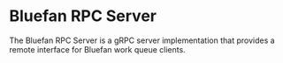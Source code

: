 # Bluefan RPC Server

The Bluefan RPC Server is a gRPC server implementation that provides a remote interface for Bluefan work queue clients.

